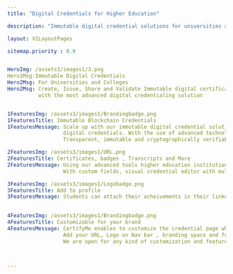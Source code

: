 ```yaml
---
title: "Digital Credentials for Higher Education"

description: "Immutable digital credential solutions for universities and colleges"

layout: V2LayoutPages

sitemap.priority : 0.9


HeroImg: /assets3/images1/3.png
Hero1Msg:Immutable Digital Credentials 
Hero2Msg: For Universities and Colleges
Hero2Msg: Create, Issue, Share and Validate Immutable digital certificates, badges, transcripts and reports
          with the most advanced digital credentialing solution


1FeaturesImg: /assets3/images1/Brandingbadge.png
1FeaturesTitle: Immutable Blockchain Credentials
1FeaturesMessage: Scale up with our immutable digital credential solution to award candidates with protected, encrypted and secure
                  digital credentials. With the use of advanced technologies like AWS Quantum ledgers, and Blockchain makes credentials
                  Transparent, immutable and cryptographically verifiable so you never have to worry about fraud.

2FeaturesImg: /assets3/images1/URL.png
2FeaturesTitle: Certificates, badges , Transcripts and More
2FeaturesMessage: Using our advanced tools higher education institutions can create, issue and manage certificates, badges, transcripts and more
                  With custom fields, visual credential editor with multiple layouts, Attributes, Image upload option, CSV and API for issuing Credentials.

3FeaturesImg: /assets3/images1/Logobadge.png
3FeaturesTitle: Add to profile
3FeaturesMessage: Students can attach their acheivements in their linkedin profile and highlight over 40+ social media platforms

                  
4FeaturesImg: /assets3/images1/Brandingbadge.png
4FeaturesTitle: Customizable for your brand
4FeaturesMessage: CertifyMe enables to customize the credential page which suits your branding page.
                  Add your URL, Logo on Nav bar , branding space and footer customization makes you the front end of issuing credentials.
                  We are open for any kind of customization and features to enable you.



---
```

